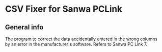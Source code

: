 # CSV Fixer for Sanwa PCLink

## General info
The program to correct the data accidentally entered in the wrong columns by an error in the manufacturer's software.
Refers to Sanwa PC Link 7.